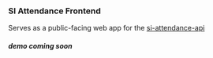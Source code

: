 ### SI Attendance Frontend

Serves as a public-facing web app for the [si-attendance-api](https://github.com/JustinStitt/si-attendance)


##### demo coming soon
